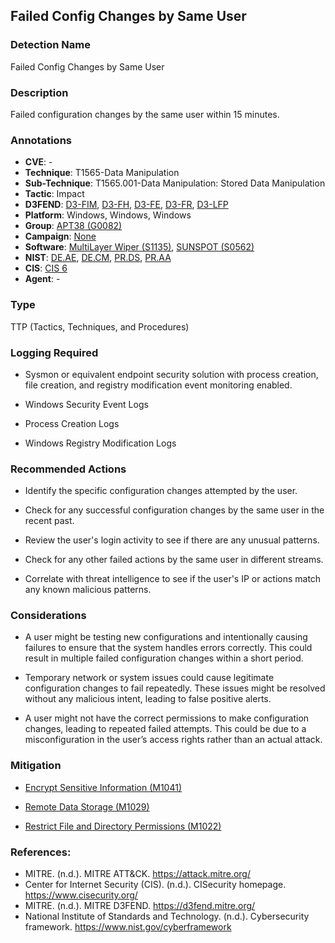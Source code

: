 
## Failed Config Changes by Same User

### Detection Name
Failed Config Changes by Same User

### Description
Failed configuration changes by the same user within 15 minutes.

### Annotations
- **CVE**: -
- **Technique**: T1565-Data Manipulation
- **Sub-Technique**: T1565.001-Data Manipulation: Stored Data Manipulation
- **Tactic**: Impact
- **D3FEND**:  [D3-FIM](https://d3fend.mitre.org/technique/d3f:FileIntegrityMonitoring/), [D3-FH](https://d3fend.mitre.org/technique/d3f:FileHashing/), [D3-FE](https://d3fend.mitre.org/technique/d3f:FileEncryption/), [D3-FR](https://d3fend.mitre.org/technique/d3f:FileRemoval/), [D3-LFP](https://d3fend.mitre.org/technique/d3f:LocalFilePermissions/)
- **Platform**: Windows, Windows, Windows
- **Group**: [APT38 (G0082)](https://attack.mitre.org/groups/G0082)
- **Campaign**: [None](None)
- **Software**: [MultiLayer Wiper (S1135)](https://attack.mitre.org/software/S1135), [SUNSPOT (S0562)](https://attack.mitre.org/software/S0562)
- **NIST**: [DE.AE](https://csf.tools/reference/nist-cybersecurity-framework/v2-0/de/de-ae), [DE.CM](https://csf.tools/reference/nist-cybersecurity-framework/v2-0/de/de-cm), [PR.DS](https://csf.tools/reference/nist-cybersecurity-framework/v2-0/pr/pr-ds), [PR.AA](https://csf.tools/reference/nist-cybersecurity-framework/v2-0/pr/pr-aa)
- **CIS**: [CIS 6](https://www.cisecurity.org/controls/access-control-management)
- **Agent**: -

### Type

TTP (Tactics, Techniques, and Procedures)

### Logging Required

- Sysmon or equivalent endpoint security solution with process creation, file creation, and registry modification event monitoring enabled.

- Windows Security Event Logs

- Process Creation Logs

- Windows Registry Modification Logs


### Recommended Actions

- Identify the specific configuration changes attempted by the user.

- Check for any successful configuration changes by the same user in the recent past.

- Review the user's login activity to see if there are any unusual patterns.

- Check for any other failed actions by the same user in different streams.

- Correlate with threat intelligence to see if the user's IP or actions match any known malicious patterns.

### Considerations

- A user might be testing new configurations and intentionally causing failures to ensure that the system handles errors correctly. This could result in multiple failed configuration changes within a short period.

- Temporary network or system issues could cause legitimate configuration changes to fail repeatedly. These issues might be resolved without any malicious intent, leading to false positive alerts.

- A user might not have the correct permissions to make configuration changes, leading to repeated failed attempts. This could be due to a misconfiguration in the user’s access rights rather than an actual attack.


### Mitigation

- [Encrypt Sensitive Information (M1041)](https://attack.mitre.org/mitigations/M1041)

- [Remote Data Storage (M1029)](https://attack.mitre.org/mitigations/M1029)

- [Restrict File and Directory Permissions (M1022)](https://attack.mitre.org/mitigations/M1022)


### References:
- MITRE. (n.d.). MITRE ATT&CK. https://attack.mitre.org/
- Center for Internet Security (CIS). (n.d.). CISecurity homepage. https://www.cisecurity.org/
- MITRE. (n.d.). MITRE D3FEND. https://d3fend.mitre.org/
- National Institute of Standards and Technology. (n.d.). Cybersecurity framework. https://www.nist.gov/cyberframework
